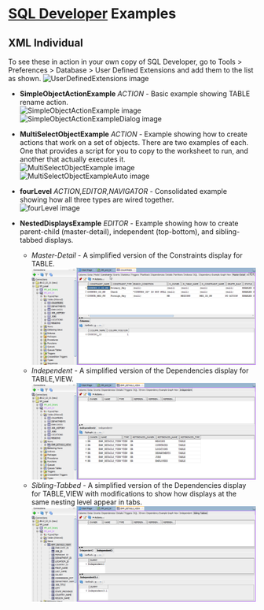 # [SQL Developer](http://www.oracle.com/technetwork/developer-tools/sql-developer/) Examples
## XML Individual

To see these in action in your own copy of SQL Developer, go to Tools > Preferences > Database > User Defined Extensions and  add them to the list as shown.  ![UserDefinedExtensions image](images/UserDefinedExtensions.png)  
  
  
* **SimpleObjectActionExample** *ACTION* - Basic example showing TABLE rename action.  
![SimpleObjectActionExample image](images/SimpleObjectActionExample.png) ![SimpleObjectActionExampleDialog image](images/SimpleObjectActionExampleDialog.png)  
  
  
* **MultiSelectObjectExample** *ACTION* - Example showing how to create actions that work on a set of objects. There are two examples of each. One that provides a script for you to copy to the worksheet to run, and another that actually executes it.  
![MultiSelectObjectExample image](images/MultiSelectObjectExample.png) ![MultiSelectObjectExampleAuto image](images/MultiSelectObjectExampleAuto.png)  
  
  
* **fourLevel** *ACTION,EDITOR,NAVIGATOR* - Consolidated example showing how all three types are wired together.  
![fourLevel image](images/fourLevel.png)  

  
* **NestedDisplaysExample** *EDITOR* - Example showing how to create parent-child (master-detail), independent (top-bottom), and sibling-tabbed displays.  
    * *Master-Detail* - A simplified version of the Constraints display for TABLE.  
![Master-DetailDisplay image](images/Master-Detail.png)
    * *Independent* -  A simplified version of the Dependencies display for TABLE,VIEW.  
![IndependentDisplay image](images/Independent.png)
    * *Sibling-Tabbed* - A simplified version of the Dependencies display for TABLE,VIEW with modifications to show how displays at the same nesting level appear in tabs.  
![Sibling-TabbedDisplay image](images/Sibling-Tabbed.png)  
 
 